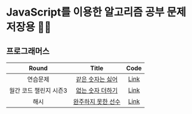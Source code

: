 # JavaScript를 이용한 알고리즘 공부 문제 저장용 🤜🏼

## 프로그래머스
|Round|Title|Code|
|:-------:|:-----:|:---:|
|연습문제|[같은 숫자는 싫어](https://programmers.co.kr/learn/courses/30/lessons/12906)|[Link](https://github.com/hogumachu/Coding-Test_JS/blob/master/Programmers/%EA%B0%99%EC%9D%80%20%EC%88%AB%EC%9E%90%EB%8A%94%20%EC%8B%AB%EC%96%B4.js)|
|월간 코드 챌린지 시즌3|[없는 숫자 더하기](https://programmers.co.kr/learn/courses/30/lessons/86051)|[Link](https://github.com/hogumachu/Coding-Test_JS/blob/master/Programmers/%EC%97%86%EB%8A%94%20%EC%88%AB%EC%9E%90%20%EB%8D%94%ED%95%98%EA%B8%B0.js)|
|해시|[완주하지 못한 선수](https://programmers.co.kr/learn/courses/30/lessons/42576)|[Link](https://github.com/hogumachu/Coding-Test_JS/blob/master/Programmers/%EC%99%84%EC%A3%BC%ED%95%98%EC%A7%80%20%EB%AA%BB%ED%95%9C%20%EC%84%A0%EC%88%98.js)|


